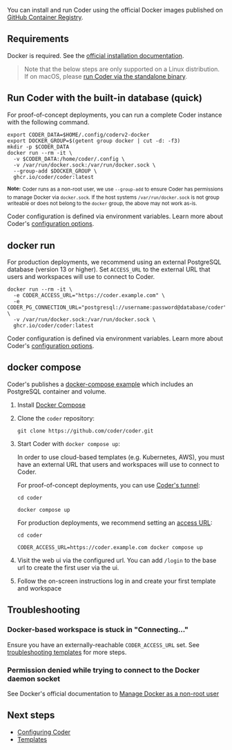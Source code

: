 You can install and run Coder using the official Docker images published on
[GitHub Container Registry](https://github.com/coder/coder/pkgs/container/coder).

## Requirements

Docker is required. See the
[official installation documentation](https://docs.docker.com/install/).

> Note that the below steps are only supported on a Linux distribution. If on
> macOS, please [run Coder via the standalone binary](./binary.md).

## Run Coder with the built-in database (quick)

For proof-of-concept deployments, you can run a complete Coder instance with the
following command.

```shell
export CODER_DATA=$HOME/.config/coderv2-docker
export DOCKER_GROUP=$(getent group docker | cut -d: -f3)
mkdir -p $CODER_DATA
docker run --rm -it \
  -v $CODER_DATA:/home/coder/.config \
  -v /var/run/docker.sock:/var/run/docker.sock \
  --group-add $DOCKER_GROUP \
  ghcr.io/coder/coder:latest
```

**<sup>Note:</sup>** <sup>Coder runs as a non-root user, we use `--group-add` to
ensure Coder has permissions to manage Docker via `docker.sock`. If the host
systems `/var/run/docker.sock` is not group writeable or does not belong to the
`docker` group, the above may not work as-is.</sup>

Coder configuration is defined via environment variables. Learn more about
Coder's [configuration options](../admin/configure.md).

<div class="tabs">

## docker run

For production deployments, we recommend using an external PostgreSQL database
(version 13 or higher). Set `ACCESS_URL` to the external URL that users and
workspaces will use to connect to Coder.

```shell
docker run --rm -it \
  -e CODER_ACCESS_URL="https://coder.example.com" \
  -e CODER_PG_CONNECTION_URL="postgresql://username:password@database/coder" \
  -v /var/run/docker.sock:/var/run/docker.sock \
  ghcr.io/coder/coder:latest
```

Coder configuration is defined via environment variables. Learn more about
Coder's [configuration options](../admin/configure.md).

## docker compose

Coder's publishes a
[docker-compose example](https://github.com/coder/coder/blob/main/docker-compose.yaml)
which includes an PostgreSQL container and volume.

1. Install [Docker Compose](https://docs.docker.com/compose/install/)

2. Clone the `coder` repository:

   ```shell
   git clone https://github.com/coder/coder.git
   ```

3. Start Coder with `docker compose up`:

   In order to use cloud-based templates (e.g. Kubernetes, AWS), you must have
   an external URL that users and workspaces will use to connect to Coder.

   For proof-of-concept deployments, you can use
   [Coder's tunnel](../admin/configure.md#tunnel):

   ```shell
   cd coder

   docker compose up
   ```

   For production deployments, we recommend setting an
   [access URL](../admin/configure.md#access-url):

   ```shell
   cd coder

   CODER_ACCESS_URL=https://coder.example.com docker compose up
   ```

4. Visit the web ui via the configured url. You can add `/login` to the base url
   to create the first user via the ui.

5. Follow the on-screen instructions log in and create your first template and
   workspace

</div>

## Troubleshooting

### Docker-based workspace is stuck in "Connecting..."

Ensure you have an externally-reachable `CODER_ACCESS_URL` set. See
[troubleshooting templates](../templates/index.md#troubleshooting-templates) for
more steps.

### Permission denied while trying to connect to the Docker daemon socket

See Docker's official documentation to
[Manage Docker as a non-root user](https://docs.docker.com/engine/install/linux-postinstall/#manage-docker-as-a-non-root-user)

## Next steps

- [Configuring Coder](../admin/configure.md)
- [Templates](../templates/index.md)
